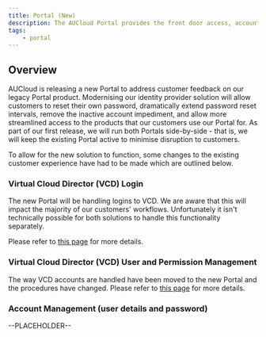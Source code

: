```yaml
---
title: Portal (New)
description: The AUCloud Portal provides the front door access, account management to AUCloud's infrastructure services.
tags:
    - portal
---
```


## Overview
AUCloud is releasing a new Portal to address customer feedback on our legacy Portal product. Modernising our identity provider solution will allow customers to reset their own password, dramatically extend password reset intervals, remove the inactive account impediment, and allow more streamlined access to the products that our customers use our Portal for. As part of our first release, we will run both Portals side-by-side - that is, we will keep the existing Portal active to minimise disruption to customers.

To allow for the new solution to function, some changes to the existing customer experience have had to be made which are outlined below. 

### Virtual Cloud Director (VCD) Login
The new Portal will be handling logins to VCD. We are aware that this will impact the majority of our customers' workflows. Unfortunately it isn't technically possible for both solutions to handle this functionality separately.

Please refer to [this page](./vcd-login.md) for more details.

### Virtual Cloud Director (VCD) User and Permission Management
The way VCD accounts are handled have been moved to the new Portal and the procedures have changed. Please refer to [this page](./vcd-permissions.md) for more details.

### Account Management (user details and password)
--PLACEHOLDER--